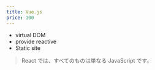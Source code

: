 ```yaml
---
title: Vue.js
price: 100
---
```


- virtual DOM
- provide reactive
- Static site

> React では、すべてのものは単なる JavaScript です。 